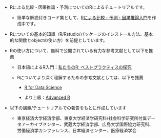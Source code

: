 - Rによる比較・因果推論・予測についてのRによるチュートリアルです。

  - 簡単な解説付きコード集として、[Rによる比較・予測・因果推論入門](https://tetokawata.github.io/R_JPN/)を作成中です。

- Rについての基本的知識（R/Rstudio/パッケージのインストール方法、基本的な関数とobjectの使い方）を前提としています。

- Rの使い方について、無料で公開されている有力な参考文献として以下を推薦

  - 日本語によるR入門：[私たちのR: ベストプラクティスの探究](https://www.jaysong.net/RBook/)
  
  - Rについてより深く理解するための参考文献としては、以下を推薦

    - [R for Data Science](https://r4ds.had.co.nz/)

    - より上級：[Advanced R](https://adv-r.hadley.nz/)

- 以下の講義/チュートリアルでの報告をもとに作成しています

  - 東京経済大学経済学部、東京大学経済学研究科/社会科学研究所付属データアーカイブセンター、武蔵大学経済学部、広島大学国際協力研究科、労働経済学カンファレンス、日本経済センター、医療経済学会
